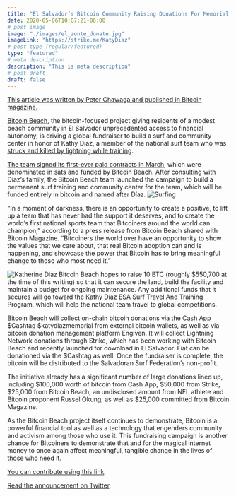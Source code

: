 ```yaml
---
title: "El Salvador’s Bitcoin Community Raising Donations For Memorial Surf Center"
date: 2020-05-06T10:07:21+06:00
# post image
image: "./images/el_zonte_donate.jpg"
imageLink: "https://strike.me/KatyDiaz"
# post type (regular/featured)
type: "featured"
# meta description
description: "This is meta description"
# post draft
draft: false
---
```


[This article was written by Peter Chawaga and published in Bitcoin magazine.](https://bitcoinmagazine.com/culture/bitcoin-beach-fundraising-for-surf-team)

[Bitcoin Beach](https://bitcoinmagazine.com/culture/on-the-coast-of-el-salvador-bitcoin-is-becoming-the-standard), the bitcoin-focused project giving residents of a modest beach community in El Salvador unprecedented access to financial autonomy, is driving a global fundraiser to build a surf and community center in honor of Kathy Díaz, a member of the national surf team who was [struck and killed by lightning while training](https://edition.cnn.com/2021/03/22/sport/katherine-diaz-killed-surfing-spt-intl/index.html).

[The team signed its first-ever paid contracts in March](https://bitcoinmagazine.com/culture/el-salvador-surf-team-rides-bitcoin), which were denominated in sats and funded by Bitcoin Beach. After consulting with Díaz’s family, the Bitcoin Beach team launched the campaign to build a permanent surf training and community center for the team, which will be funded entirely in bitcoin and named after Díaz.
![Surfing](https://flitz.be/images/el_salvador_surf_team.jpg "El Salvador Surf Team")

“In a moment of darkness, there is an opportunity to create a positive, to lift up a team that has never had the support it deserves, and to create the world’s first national sports team that Bitcoiners around the world can champion,” according to a press release from Bitcoin Beach shared with Bitcoin Magazine. “Bitcoiners the world over have an opportunity to show the values that we care about, that real Bitcoin adoption can and is happening, and showcase the power that Bitcoin has to bring meaningful change to those who most need it.”

![Katherine Diaz](https://flitz.be/images/kdiaz.jpg "Katherine Diaz")
Bitcoin Beach hopes to raise 10 BTC (roughly $550,700 at the time of this writing) so that it can secure the land, build the facility and maintain a budget for ongoing maintenance. Any additional funds that it secures will go toward the Kathy Díaz ESA Surf Travel And Training Program, which will help the national team travel to global competitions.

Bitcoin Beach will collect on-chain bitcoin donations via the Cash App $Cashtag $katydiazmemorial from external bitcoin wallets, as well as via bitcoin donation management platform Engiven. It will collect Lightning Network donations through Strike, which has been working with Bitcoin Beach and recently launched for download in El Salvador. Fiat can be donationed via the $Cashtag as well. Once the fundraiser is complete, the bitcoin will be distributed to the Salvadoran Surf Federation’s non-profit.

The initiative already has a significant number of large donations lined up, including $100,000 worth of bitcoin from Cash App, $50,000 from Strike, $25,000 from Bitcoin Beach, an undisclosed amount from NFL athlete and Bitcoin proponent Russel Okung, as well as $25,000 committed from Bitcoin Magazine.

As the Bitcoin Beach project itself continues to demonstrate, Bitcoin is a powerful financial tool as well as a technology that engenders community and activism among those who use it. This fundraising campaign is another chance for Bitcoiners to demonstrate that and for the magical internet money to once again affect meaningful, tangible change in the lives of those who need it.

[You can contribute using this link](https://strike.me/KatyDiaz).

[Read the announcement on Twitter](https://twitter.com/milessuter/status/1389958108986941440).